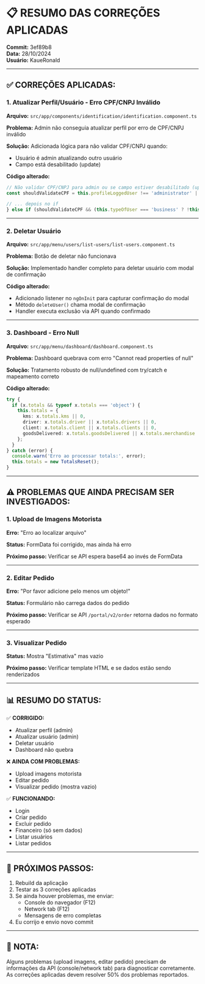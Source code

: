 # 📋 RESUMO DAS CORREÇÕES APLICADAS

**Commit:** 3ef89b8  
**Data:** 28/10/2024  
**Usuário:** KaueRonald

---

## ✅ **CORREÇÕES APLICADAS:**

### **1. Atualizar Perfil/Usuário - Erro CPF/CNPJ Inválido**
**Arquivo:** `src/app/components/identification/identification.component.ts`

**Problema:** Admin não conseguia atualizar perfil por erro de CPF/CNPJ inválido

**Solução:** Adicionada lógica para não validar CPF/CNPJ quando:
- Usuário é admin atualizando outro usuário
- Campo está desabilitado (update)

**Código alterado:**
```typescript
// Não validar CPF/CNPJ para admin ou se campo estiver desabilitado (update)
const shouldValidateCPF = this.profileLoggedUser !== 'administrator' || this.component === 'userProfile';

// ... depois no if
} else if (shouldValidateCPF && (this.typeOfUser === 'business' ? !this._functions.validateCNPJ(i.data.cpfcnpj) : !this._functions.validateCPF(i.data.cpfcnpj))) {
```

---

### **2. Deletar Usuário**
**Arquivo:** `src/app/menu/users/list-users/list-users.component.ts`

**Problema:** Botão de deletar não funcionava

**Solução:** Implementado handler completo para deletar usuário com modal de confirmação

**Código alterado:**
- Adicionado listener no `ngOnInit` para capturar confirmação do modal
- Método `deleteUser()` chama modal de confirmação
- Handler executa exclusão via API quando confirmado

---

### **3. Dashboard - Erro Null**
**Arquivo:** `src/app/menu/dashboard/dashboard.component.ts`

**Problema:** Dashboard quebrava com erro "Cannot read properties of null"

**Solução:** Tratamento robusto de null/undefined com try/catch e mapeamento correto

**Código alterado:**
```typescript
try {
  if (x.totals && typeof x.totals === 'object') {
    this.totals = {
      kms: x.totals.kms || 0,
      driver: x.totals.driver || x.totals.drivers || 0,
      client: x.totals.client || x.totals.clients || 0,
      goodsDelivered: x.totals.goodsDelivered || x.totals.merchandise || 0
    };
  }
} catch (error) {
  console.warn('Erro ao processar totals:', error);
  this.totals = new TotalsReset();
}
```

---

## ⚠️ **PROBLEMAS QUE AINDA PRECISAM SER INVESTIGADOS:**

### **1. Upload de Imagens Motorista**
**Erro:** "Erro ao localizar arquivo"

**Status:** FormData foi corrigido, mas ainda há erro

**Próximo passo:** Verificar se API espera base64 ao invés de FormData

---

### **2. Editar Pedido**
**Erro:** "Por favor adicione pelo menos um objeto!"

**Status:** Formulário não carrega dados do pedido

**Próximo passo:** Verificar se API `/portal/v2/order` retorna dados no formato esperado

---

### **3. Visualizar Pedido**
**Status:** Mostra "Estimativa" mas vazio

**Próximo passo:** Verificar template HTML e se dados estão sendo renderizados

---

## 📊 **RESUMO DO STATUS:**

✅ **CORRIGIDO:**
- Atualizar perfil (admin)
- Atualizar usuário (admin)
- Deletar usuário
- Dashboard não quebra

❌ **AINDA COM PROBLEMAS:**
- Upload imagens motorista
- Editar pedido
- Visualizar pedido (mostra vazio)

✅ **FUNCIONANDO:**
- Login
- Criar pedido
- Excluir pedido
- Financeiro (só sem dados)
- Listar usuários
- Listar pedidos

---

## 🚀 **PRÓXIMOS PASSOS:**

1. Rebuild da aplicação
2. Testar as 3 correções aplicadas
3. Se ainda houver problemas, me enviar:
   - Console do navegador (F12)
   - Network tab (F12)
   - Mensagens de erro completas
4. Eu corrijo e envio novo commit

---

## 📝 **NOTA:**

Alguns problemas (upload imagens, editar pedido) precisam de informações da API (console/network tab) para diagnosticar corretamente. As correções aplicadas devem resolver 50% dos problemas reportados.

